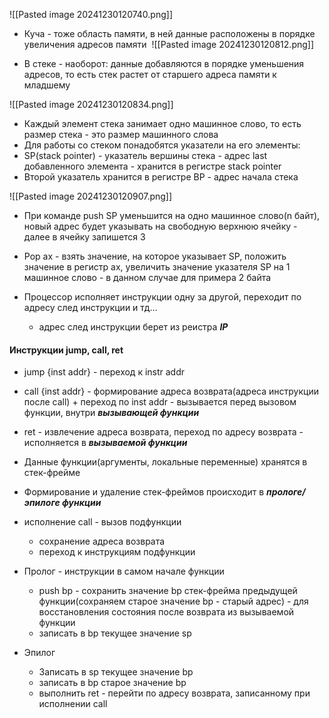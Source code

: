   
![[Pasted image 20241230120740.png]]

  
  
  

- Куча - тоже область памяти, в ней данные расположены в порядке увеличения адресов памяти 
![[Pasted image 20241230120812.png]]

  

- В стеке - наоборот: данные добавляются в порядке уменьшения адресов, то есть стек растет от старшего адреса памяти к младшему
    

![[Pasted image 20241230120834.png]]


- Каждый элемент стека занимает одно машинное слово, то есть размер стека - это размер машинного слова    
- Для работы со стеком понадобятся указатели на его элементы:
- SP(stack pointer) - указатель вершины стека - адрес last добавленного элемента - хранится в регистре stack pointer
- Второй указатель хранится в регистре BP - адрес начала стека
    
![[Pasted image 20241230120907.png]]

- При команде push SP уменьшится на одно машинное слово(n байт), новый адрес будет указывать на свободную верхнюю ячейку - далее в ячейку запишется 3    
- Pop ax - взять значение, на которое указывает SP, положить значение в регистр ax, увеличить значение указателя SP на 1 машинное слово - в данном случае для примера 2 байта


- Процессор исполняет инструкции одну за другой, переходит по адресу след инструкции и тд...
	- адрес след инструкции берет из реистра ***IP***

#### Инструкции jump, call, ret
- jump {inst addr} - переход к instr addr
- call {inst addr} - формирование адреса возврата(адреса инструкции после call) + переход по inst addr - вызывается перед вызовом функции, внутри ***вызывающей функции***
- ret - извлечение адреса возврата, переход по адресу возврата - исполняется в ***вызываемой функции***


- Данные функции(аргументы, локальные переменные) хранятся в стек-фрейме
- Формирование и удаление стек-фреймов происходит в ***прологе/эпилоге функции***
- исполнение call - вызов подфункции
	- сохранение адреса возврата
	- переход к инструкциям подфункции
- Пролог - инструкции в самом начале функции
	- push bp - сохранить значение bp стек-фрейма предыдущей функции(сохраняем старое значение bp - старый адрес) - для восстановления состояния после возврата из вызываемой функции
	- записать в bp текущее значение sp
- Эпилог
	- Записать в sp текущее значение bp
	- записать в bp старое значение bp
	- выполнить ret - перейти по адресу возврата, записанному при исполнении call